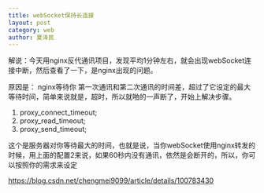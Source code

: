 ```yaml
---
title: webSocket保持长连接
layout: post
category: web
author: 夏泽民
---
```

解说：今天用nginx反代通讯项目，发现平均1分钟左右，就会出现webSocket连接中断，然后查看了一下，是nginx出现的问题。

原因是： nginx等待你 第一次通讯和第二次通讯的时间差，超过了它设定的最大等待时间，简单来说就是，超时，所以就啪的一声断了，开始上解决步骤。

1. proxy_connect_timeout; 
2. proxy_read_timeout; 
3. proxy_send_timeout;

这个是服务器对你等待最大的时间，也就是说，当你webSocket使用nginx转发的时候，用上面的配置2来说，如果60秒内没有通讯，依然是会断开的，所以，你可以按照你的需求来设定
<!-- more -->
https://blog.csdn.net/chengmei9099/article/details/100783430

